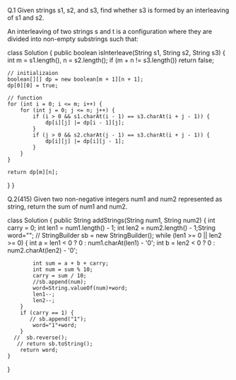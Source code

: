 Q.1 Given strings s1, s2, and s3, find whether s3 is formed by an interleaving of s1 and s2.

An interleaving of two strings s and t is a configuration where they are divided into non-empty substrings such that:

class Solution {
    public boolean isInterleave(String s1, String s2, String s3)
    {
      int m = s1.length(), n = s2.length();
	if (m + n != s3.length()) return false;

	// initializaion
	boolean[][] dp = new boolean[m + 1][n + 1];
	dp[0][0] = true;

	// function
	for (int i = 0; i <= m; i++) {
		for (int j = 0; j <= n; j++) {
			if (i > 0 && s1.charAt(i - 1) == s3.charAt(i + j - 1)) {
				dp[i][j] |= dp[i - 1][j];
			}
			if (j > 0 && s2.charAt(j - 1) == s3.charAt(i + j - 1)) {
				dp[i][j] |= dp[i][j - 1];
			}
		}
	}

	return dp[m][n];
}
}

Q.2(415) Given two non-negative integers num1 and num2 represented as string, return the sum of num1 and num2.

class Solution {
    public String addStrings(String num1, String num2) {
        int carry = 0;
        int len1 = num1.length() - 1;
        int len2 = num2.length() - 1;String word="";
       // StringBuilder sb = new StringBuilder();
        while (len1 >= 0 || len2 >= 0) {
           int a = len1 < 0 ? 0 : num1.charAt(len1) - '0';
            int b = len2 < 0 ? 0 : num2.charAt(len2) - '0';
           
            int sum = a + b + carry;
            int num = sum % 10;
            carry = sum / 10;
            //sb.append(num);
            word=String.valueOf(num)+word;
            len1--;
            len2--;
        }
        if (carry == 1) {
           // sb.append("1");
            word="1"+word;
        }
      //  sb.reverse();
       // return sb.toString();
        return word;
    }
}

